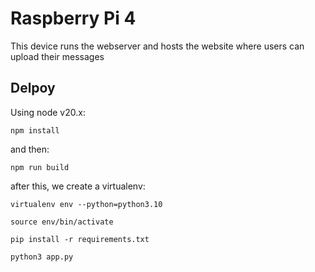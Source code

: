 # Raspberry Pi 4 

This device runs the webserver and hosts the website where users can upload their messages


## Delpoy


Using node v20.x:

```
npm install
```

and then: 

```
npm run build
```

after this, we create a virtualenv:

```
virtualenv env --python=python3.10
```

```
source env/bin/activate
```

```
pip install -r requirements.txt
```

```
python3 app.py
```